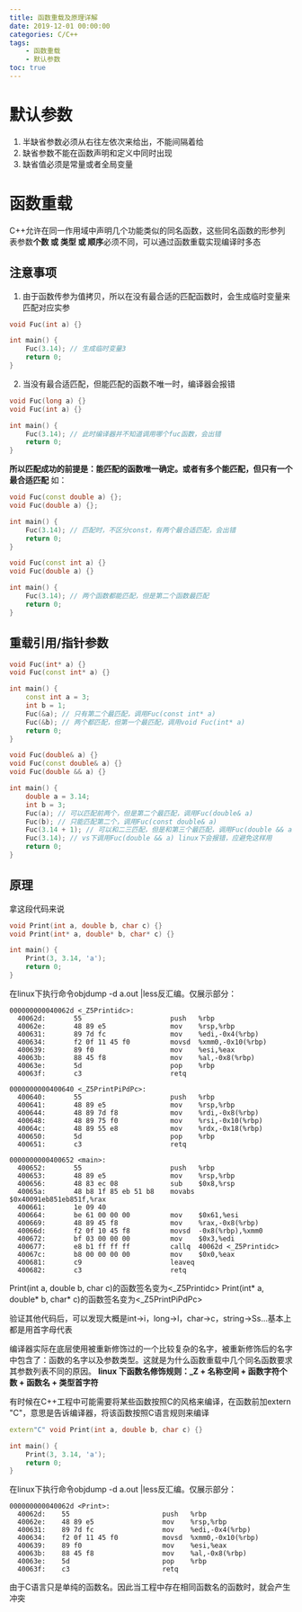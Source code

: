 ```yaml
---
title: 函数重载及原理详解
date: 2019-12-01 00:00:00
categories: C/C++
tags:
    - 函数重载
    - 默认参数
toc: true
---
```


# 默认参数

1. 半缺省参数必须从右往左依次来给出，不能间隔着给
2. 缺省参数不能在函数声明和定义中同时出现
3. 缺省值必须是常量或者全局变量

# 函数重载

C++允许在同一作用域中声明几个功能类似的同名函数，这些同名函数的形参列表参数**个数 或 类型 或 顺序**必须不同，可以通过函数重载实现编译时多态

## 注意事项

1. 由于函数传参为值拷贝，所以在没有最合适的匹配函数时，会生成临时变量来匹配对应实参

```cpp
void Fuc(int a) {}

int main() {
    Fuc(3.14); // 生成临时变量3
    return 0;
}
```

2. 当没有最合适匹配，但能匹配的函数不唯一时，编译器会报错

```cpp
void Fuc(long a) {}
void Fuc(int a) {}

int main() {
    Fuc(3.14); // 此时编译器并不知道调用哪个fuc函数，会出错
    return 0;
}
```

**所以匹配成功的前提是：能匹配的函数唯一确定。或者有多个能匹配，但只有一个最合适匹配**
如：

```cpp
void Fuc(const double a) {};
void Fuc(double a) {};

int main() {
    Fuc(3.14); // 匹配时，不区分const，有两个最合适匹配，会出错
    return 0;
}
```
```cpp
void Fuc(const int a) {}
void Fuc(double a) {}

int main() {
    Fuc(3.14); // 两个函数都能匹配，但是第二个函数最匹配
    return 0;
}
```

## 重载引用/指针参数

```cpp
void Fuc(int* a) {}
void Fuc(const int* a) {}

int main() {
    const int a = 3;
    int b = 1;
    Fuc(&a); // 只有第二个最匹配，调用Fuc(const int* a)
    Fuc(&b); // 两个都匹配，但第一个最匹配，调用void Fuc(int* a)
    return 0;
}
```

```cpp
void Fuc(double& a) {}
void Fuc(const double& a) {}
void Fuc(double && a) {}

int main() {
    double a = 3.14;
    int b = 3;
    Fuc(a); // 可以匹配前两个，但是第二个最匹配，调用Fuc(double& a)
    Fuc(b); // 只能匹配第二个，调用Fuc(const double& a)
    Fuc(3.14 + 1); // 可以和二三匹配，但是和第三个最匹配，调用Fuc(double && a)
    Fuc(3.14); // vs下调用Fuc(double && a) linux下会报错，应避免这样用
    return 0;
}
```

## 原理

拿这段代码来说

```cpp
void Print(int a, double b, char c) {}
void Print(int* a, double* b, char* c) {}

int main() {
    Print(3, 3.14, 'a');
    return 0;
}
```

在linux下执行命令objdump -d a.out |less反汇编。仅展示部分：

```assembly
000000000040062d <_Z5Printidc>:
  40062d:       55                      push   %rbp
  40062e:       48 89 e5                mov    %rsp,%rbp
  400631:       89 7d fc                mov    %edi,-0x4(%rbp)
  400634:       f2 0f 11 45 f0          movsd  %xmm0,-0x10(%rbp)
  400639:       89 f0                   mov    %esi,%eax
  40063b:       88 45 f8                mov    %al,-0x8(%rbp)
  40063e:       5d                      pop    %rbp
  40063f:       c3                      retq   

0000000000400640 <_Z5PrintPiPdPc>:
  400640:       55                      push   %rbp
  400641:       48 89 e5                mov    %rsp,%rbp
  400644:       48 89 7d f8             mov    %rdi,-0x8(%rbp)
  400648:       48 89 75 f0             mov    %rsi,-0x10(%rbp)
  40064c:       48 89 55 e8             mov    %rdx,-0x18(%rbp)
  400650:       5d                      pop    %rbp
  400651:       c3                      retq   
  
0000000000400652 <main>:
  400652:       55                      push   %rbp
  400653:       48 89 e5                mov    %rsp,%rbp
  400656:       48 83 ec 08             sub    $0x8,%rsp
  40065a:       48 b8 1f 85 eb 51 b8    movabs $0x40091eb851eb851f,%rax
  400661:       1e 09 40 
  400664:       be 61 00 00 00          mov    $0x61,%esi
  400669:       48 89 45 f8             mov    %rax,-0x8(%rbp)
  40066d:       f2 0f 10 45 f8          movsd  -0x8(%rbp),%xmm0
  400672:       bf 03 00 00 00          mov    $0x3,%edi
  400677:       e8 b1 ff ff ff          callq  40062d <_Z5Printidc>
  40067c:       b8 00 00 00 00          mov    $0x0,%eax
  400681:       c9                      leaveq 
  400682:       c3                      retq   
```

Print(int a, double b, char c)的函数签名变为<_Z5Printidc>
Print(int\* a, double\* b, char\* c)的函数签名变为<_Z5PrintPiPdPc>

验证其他代码后，可以发现大概是int->i，long->l，char->c，string->Ss…基本上都是用首字母代表

编译器实际在底层使用被重新修饰过的一个比较复杂的名字，被重新修饰后的名字中包含了：函数的名字以及参数类型。这就是为什么函数重载中几个同名函数要求其参数列表不同的原因。
**linux 下函数名修饰规则：\_Z + 名称空间 + 函数字符个数 + 函数名 + 类型首字符**

有时候在C++工程中可能需要将某些函数按照C的风格来编译，在函数前加extern "C"，意思是告诉编译器，将该函数按照C语言规则来编译

```cpp
extern"C" void Print(int a, double b, char c) {}

int main() {
    Print(3, 3.14, 'a');
    return 0;
}
```

在linux下执行命令objdump -d a.out |less反汇编。仅展示部分：

```assembly
000000000040062d <Print>:
  40062d:    55                       push   %rbp
  40062e:    48 89 e5                 mov    %rsp,%rbp
  400631:    89 7d fc                 mov    %edi,-0x4(%rbp)
  400634:    f2 0f 11 45 f0           movsd  %xmm0,-0x10(%rbp)
  400639:    89 f0                    mov    %esi,%eax
  40063b:    88 45 f8                 mov    %al,-0x8(%rbp)
  40063e:    5d                       pop    %rbp
  40063f:    c3                       retq    
```

由于C语言只是单纯的函数名。因此当工程中存在相同函数名的函数时，就会产生冲突